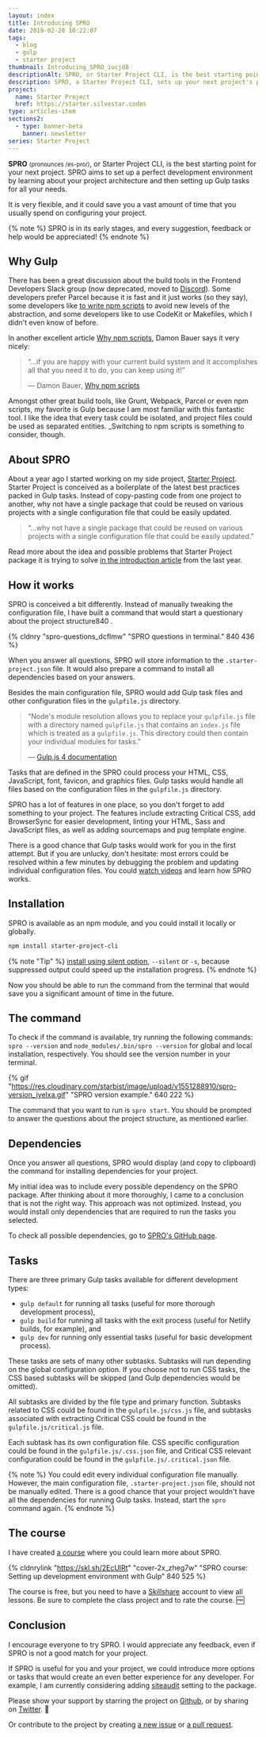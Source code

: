 ```yaml
---
layout: index
title: Introducing SPRO
date: 2019-02-28 10:22:07
tags:
  - blog
  - gulp
  - starter project
thumbnail: Introducing_SPRO_iucjd8
descriptionAlt: SPRO, or Starter Project CLI, is the best starting point for your next project. SPRO aims to set up a perfect development environment by learning about your project architecture and then setting up Gulp tasks for all your needs.
description: SPRO, a Starter Project CLI, sets up your next project's perfect dev environment by understanding architecture and creating Gulp tasks.
project:
  name: Starter Project
  href: https://starter.silvestar.codes
type: articles-item
sections2:
  - type: banner-beta
    banner: newsletter
series: Starter Project
---
```


**SPRO** <small>(pronounces /es-pro/)</small>, or Starter Project CLI, is the best starting point for your next project. SPRO aims to set up a perfect development environment by learning about your project architecture and then setting up Gulp tasks for all your needs.

It is very flexible, and it could save you a vast amount of time that you usually spend on configuring your project.

<!-- more -->

{% note %}
SPRO is in its early stages, and every suggestion, feedback or help would be appreciated!
{% endnote %}

## Why Gulp

There has been a great discussion about the build tools in the Frontend Developers Slack group (now deprecated, moved to [Discord]). Some developers prefer Parcel because it is fast and it just works (so they say), some developers like [to write npm scripts] to avoid new levels of the abstraction, and some developers like to use CodeKit or Makefiles, which I didn't even know of before.

In another excellent article [Why npm scripts], Damon Bauer says it very nicely:

> “...if you are happy with your current build system and it accomplishes all that you need it to do, you can keep using it!”
>
> — Damon Bauer, [Why npm scripts]

Amongst other great build tools, like Grunt, Webpack, Parcel or even npm scripts, my favorite is Gulp because I am most familiar with this fantastic tool. I like the idea that every task could be isolated, and project files could be used as separated entities. _Switching to npm scripts is something to consider, though.

## About SPRO

About a year ago I started working on my side project, [Starter Project]. Starter Project is conceived as a boilerplate of the latest best practices packed in Gulp tasks. Instead of copy-pasting code from one project to another, why not have a single package that could be reused on various projects with a single configuration file that could be easily updated.

> “...why not have a single package that could be reused on various projects with a single configuration file that could be easily updated.”

Read more about the idea and possible problems that Starter Project package it is trying to solve [in the introduction article] from the last year.

## How it works

SPRO is conceived a bit differently. Instead of manually tweaking the configuration file, I have built a command that would start a questionary about the project structure840 .

{% cldnry "spro-questions_dcflmw" "SPRO questions in terminal." 840 436 %}

When you answer all questions, SPRO will store information to the `.starter-project.json` file. It would also prepare a command to install all dependencies based on your answers.

Besides the main configuration file, SPRO would add Gulp task files and other configuration files in the `gulpfile.js` directory.

> “Node's module resolution allows you to replace your `gulpfile.js` file with a directory named `gulpfile.js` that contains an `index.js` file which is treated as a `gulpfile.js`. This directory could then contain your individual modules for tasks.”
>
> — [Gulp.js 4 documentation]

Tasks that are defined in the SPRO could process your HTML, CSS, JavaScript, font, favicon, and graphics files. Gulp tasks would handle all files based on the configuration files in the `gulpfile.js` directory.

SPRO has a lot of features in one place, so you don't forget to add something to your project. The features include extracting Critical CSS, add BrowserSync for easier development, linting your HTML, Sass and JavaScript files, as well as adding sourcemaps and pug template engine.

There is a good chance that Gulp tasks would work for you in the first attempt. But if you are unlucky, don't hesitate: most errors could be resolved within a few minutes by debugging the problem and updating individual configuration files. You could [watch videos] and learn how SPRO works.

## Installation

SPRO is available as an npm module, and you could install it locally or globally.

```bash
npm install starter-project-cli
```

{% note "Tip" %}
[install using silent option](https://stackoverflow.com/questions/34426332/how-to-suppress-output-when-running-npm-scripts), `--silent` or `-s`, because suppressed output could speed up the installation progress.
{% endnote %}

Now you should be able to run the command from the terminal that would save you a significant amount of time in the future.

## The command

To check if the command is available, try running the following commands: `spro --version` and `node_modules/.bin/spro --version` for global and local installation, respectively. You should see the version number in your terminal.

{% gif "https://res.cloudinary.com/starbist/image/upload/v1551288910/spro-version_jyelxa.gif" "SPRO version example." 640 222 %}

The command that you want to run is `spro start`. You should be prompted to answer the questions about the project structure, as mentioned earlier.

## Dependencies

Once you answer all questions, SPRO would display (and copy to clipboard) the command for installing dependencies for your project.

My initial idea was to include every possible dependency on the SPRO package. After thinking about it more thoroughly, I came to a conclusion that is not the right way. This approach was not optimized. Instead, you would install only dependencies that are required to run the tasks you selected.

To check all possible dependencies, go to [SPRO's GitHub page].

## Tasks

There are three primary Gulp tasks available for different development types:
- `gulp default`  for running all tasks (useful for more thorough development process),
- `gulp build` for running all tasks with the exit process (useful for Netlify builds, for example), and
- `gulp dev` for running only essential tasks (useful for basic development process).

These tasks are sets of many other subtasks. Subtasks will run depending on the global configuration option. If you choose not to run CSS tasks, the CSS based subtasks will be skipped (and Gulp dependencies would be omitted).

All subtasks are divided by the file type and primary function. Subtasks related to CSS could be found in the `gulpfile.js/css.js` file, and subtasks associated with extracting Critical CSS could be found in the `gulpfile.js/critical.js` file.

Each subtask has its own configuration file. CSS specific configuration could be found in the `gulpfile.js/.css.json` file, and Critical CSS relevant configuration could be found in the `gulpfile.js/.critical.json` file.

{% note %}
You could edit every individual configuration file manually. However, the main configuration file, `.starter-project.json` file, should not be manually edited. There is a good chance that your project wouldn't have all the dependencies for running Gulp tasks. Instead, start the `spro` command again.
{% endnote %}

## The course

I have created [a course] where you could learn more about SPRO.

{% cldnrylink "https://skl.sh/2EcUlRt" "cover-2x_zheg7w" "SPRO course: Setting up development environment with Gulp" 840 525 %}

The course is free, but you need to have a [Skillshare] account to view all lessons. Be sure to complete the class project and to rate the course. 🆓

## Conclusion

I encourage everyone to try SPRO. I would appreciate any feedback, even if SPRO is not a good match for your project.

If SPRO is useful for you and your project, we could introduce more options or tasks that would create an even better experience for any developer. For example, I am currently considering adding [siteaudit] setting to the package.

Please show your support by starring the project on [Github], or by sharing on [Twitter]. 🙏

Or contribute to the project by creating [a new issue] or [a pull request].

[Starter Project]: https://starter.silvestar.codes/
[in the introduction article]: https://www.silvestar.codes/articles/starter-project-a-set-of-latest-best-practices-packed-in-gulp-tasks/
[Gulp.js 4 documentation]: https://gulpjs.com/docs/en/getting-started/javascript-and-gulpfiles#splitting-a-gulpfile
[Discord]: https://discord.gg/aBx8dcu
[Why npm scripts]: https://css-tricks.com/why-npm-scripts/
[to write npm scripts]: https://medium.freecodecamp.org/why-i-left-gulp-and-grunt-for-npm-scripts-3d6853dd22b8
[install using silent option]: https://stackoverflow.com/questions/34426332/how-to-suppress-output-when-running-npm-scripts
[SPRO's GitHub page]: https://github.com/maliMirkec/starter-project-cli#packages
[watch videos]: #the-course
[a course]: https://skl.sh/2EcUlRt
[SkillShare]: https://skl.sh/2EcUlRt
[siteaudit]: https://github.com/thecreazy/siteaudit
[GitHub]: https://github.com/maliMirkec/starter-project-cli
[Twitter]: https://twitter.com/intent/tweet?url=https://github.com/maliMirkec/starter-project-cli/&text=Starter%20Project%20CLI%20creates%20a%20perfect%20Gulp%20development%20environment%20for%20everyone%20within%20a%20few%20minutes.%20🔥%20Try%20it%20today!%20💯&via=malimirkeccita
[a new issue]: https://github.com/maliMirkec/starter-project-cli/issues/new
[a pull request]: https://github.com/maliMirkec/starter-project-cli/compare
